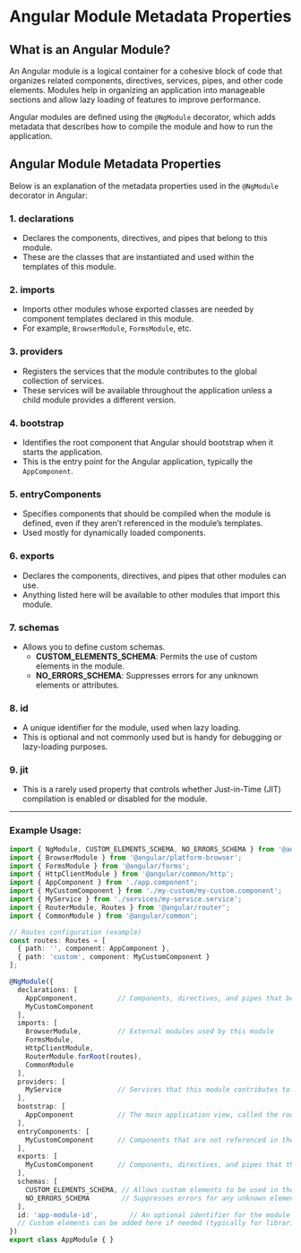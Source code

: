 # Angular Module Metadata Properties

## What is an Angular Module?
An Angular module is a logical container for a cohesive block of code that organizes related components, directives, services, pipes, and other code elements. Modules help in organizing an application into manageable sections and allow lazy loading of features to improve performance.

Angular modules are defined using the `@NgModule` decorator, which adds metadata that describes how to compile the module and how to run the application.

## Angular Module Metadata Properties

Below is an explanation of the metadata properties used in the `@NgModule` decorator in Angular:

### 1. **declarations**
- Declares the components, directives, and pipes that belong to this module.
- These are the classes that are instantiated and used within the templates of this module.

### 2. **imports**
- Imports other modules whose exported classes are needed by component templates declared in this module.
- For example, `BrowserModule`, `FormsModule`, etc.

### 3. **providers**
- Registers the services that the module contributes to the global collection of services.
- These services will be available throughout the application unless a child module provides a different version.

### 4. **bootstrap**
- Identifies the root component that Angular should bootstrap when it starts the application.
- This is the entry point for the Angular application, typically the `AppComponent`.

### 5. **entryComponents**
- Specifies components that should be compiled when the module is defined, even if they aren’t referenced in the module’s templates.
- Used mostly for dynamically loaded components.

### 6. **exports**
- Declares the components, directives, and pipes that other modules can use.
- Anything listed here will be available to other modules that import this module.

### 7. **schemas**
- Allows you to define custom schemas.
  - **CUSTOM_ELEMENTS_SCHEMA**: Permits the use of custom elements in the module.
  - **NO_ERRORS_SCHEMA**: Suppresses errors for any unknown elements or attributes.

### 8. **id**
- A unique identifier for the module, used when lazy loading.
- This is optional and not commonly used but is handy for debugging or lazy-loading purposes.

### 9. **jit**
- This is a rarely used property that controls whether Just-in-Time (JIT) compilation is enabled or disabled for the module.

---

### Example Usage:

```typescript
import { NgModule, CUSTOM_ELEMENTS_SCHEMA, NO_ERRORS_SCHEMA } from '@angular/core';
import { BrowserModule } from '@angular/platform-browser';
import { FormsModule } from '@angular/forms';
import { HttpClientModule } from '@angular/common/http';
import { AppComponent } from './app.component';
import { MyCustomComponent } from './my-custom/my-custom.component';
import { MyService } from './services/my-service.service';
import { RouterModule, Routes } from '@angular/router';
import { CommonModule } from '@angular/common';

// Routes configuration (example)
const routes: Routes = [
  { path: '', component: AppComponent },
  { path: 'custom', component: MyCustomComponent }
];

@NgModule({
  declarations: [
    AppComponent,          // Components, directives, and pipes that belong to this module
    MyCustomComponent
  ],
  imports: [
    BrowserModule,         // External modules used by this module
    FormsModule,
    HttpClientModule,
    RouterModule.forRoot(routes),
    CommonModule
  ],
  providers: [
    MyService              // Services that this module contributes to the global collection
  ],
  bootstrap: [
    AppComponent           // The main application view, called the root component, that hosts all other app views
  ],
  entryComponents: [
    MyCustomComponent      // Components that are not referenced in the template but are loaded dynamically
  ],
  exports: [
    MyCustomComponent      // Components, directives, and pipes that this module can export to other modules
  ],
  schemas: [
    CUSTOM_ELEMENTS_SCHEMA, // Allows custom elements to be used in the templates
    NO_ERRORS_SCHEMA        // Suppresses errors for any unknown elements or attributes
  ],
  id: 'app-module-id',        // An optional identifier for the module
  // Custom elements can be added here if needed (typically for libraries)
})
export class AppModule { }
